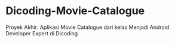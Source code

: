 # Dicoding-Movie-Catalogue
Proyek Akhir: Aplikasi Movie Catalogue 
dari kelas Menjadi Android Developer Expert di Dicoding
